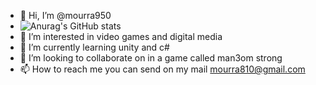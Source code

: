 - 👋 Hi, I’m @mourra950
- ![Anurag's GitHub stats](https://github-readme-stats.vercel.app/api?username=mourra950&count_private=true&theme=radical)
- 👀 I’m interested in video games and digital media
- 🌱 I’m currently learning unity and c#
- 💞️ I’m looking to collaborate on in a game called man3om strong
- 📫 How to reach me you can send on my mail mourra810@gmail.com

<!---
mourra950/mourra950 is a ✨ special ✨ repository because its `README.md` (this file) appears on your GitHub profile.
You can click the Preview link to take a look at your changes.
--->
